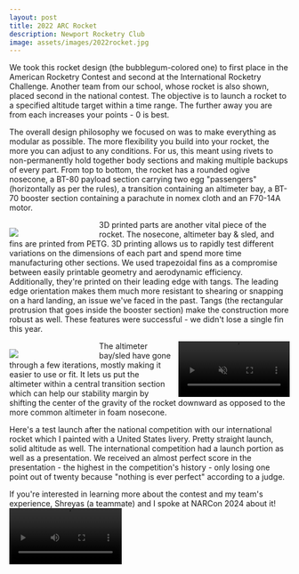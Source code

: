 ```yaml
---
layout: post
title: 2022 ARC Rocket
description: Newport Rocketry Club
image: assets/images/2022rocket.jpg
---
```


We took this rocket design (the bubblegum-colored one) to first place in the American Rocketry Contest and second at the International Rocketry Challenge. Another team from our school, whose rocket is also shown, placed second in the national contest. The objective is to launch a rocket to a specified altitude target within a time range. The further away you are from each increases your points - 0 is best.

The overall design philosophy we focused on was to make everything as modular as possible. The more flexibility you build into your rocket, the more you can adjust to any conditions. For us, this meant using rivets to non-permanently hold together body sections and making multiple backups of every part. From top to bottom, the rocket has a rounded ogive nosecone, a BT-80 payload section carrying two egg "passengers" (horizontally as per the rules), a transition containing an altimeter bay, a BT-70 booster section containing a parachute in nomex cloth and an F70-14A motor.

<p style="float:left;margin-bottom:0px;margin-right:2%;width:30%;"><img src="{{ site.url | absolute_path}}/assets/images/2022rocket3dprints.jpg"/></p>

3D printed parts are another vital piece of the rocket. The nosecone, altimeter bay & sled, and fins are printed from PETG. 3D printing allows us to rapidly test different variations on the dimensions of each part and spend more time manufacturing other sections. We used trapezoidal fins as a compromise between easily printable geometry and aerodynamic efficiency. Additionally, they're printed on their leading edge with tangs. The leading edge orientation makes them much more resistant to shearing or snapping on a hard landing, an issue we've faced in the past. Tangs (the rectangular protrusion that goes inside the booster section) make the construction more robust as well. These features were successful - we didn't lose a single fin this year.

<p style="float:left;margin-bottom:0px;margin-right:2%;width:30%;"><img src="{{ site.url | absolute_path}}/assets/images/altimeter.jpg"/></p>

<video width="200" loop muted autoplay style="margin-left:2%; float:right;">
  <source src="{{ site.url | absolute_path}}/assets/images/introckettest.mp4" type="video/mp4">
</video>

The altimeter bay/sled have gone through a few iterations, mostly making it easier to use or fit. It lets us put the altimeter within a central transition section which can help our stability margin by shifting the center of the gravity of the rocket downward as opposed to the more common altimeter in foam nosecone.

Here's a test launch after the national competition with our international rocket which I painted with a United States livery. Pretty straight launch, solid altitude as well. The international competition had a launch portion as well as a presentation. We received an almost perfect score in the presentation - the highest in the competition's history - only losing one point out of twenty because "nothing is ever perfect" according to a judge.

If you're interested in learning more about the contest and my team's experience, Shreyas (a teammate) and I spoke at NARCon 2024 about it!
<video width="40%" controls>
  <source src="https://www.dropbox.com/scl/fi/192px4zqcak4k3ytkdw69/How-to-Win-the-American-Rocketry-Challenge.mp4?rlkey=yeyv0gg8ru1fsjpz7vgkyp4tl&raw=1" type="video/mp4">
</video>